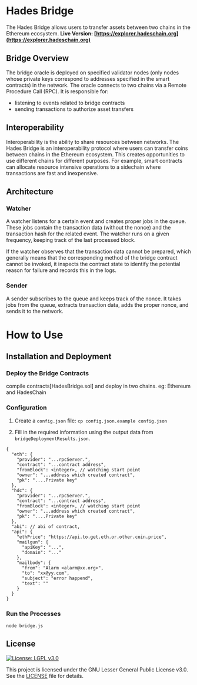 # Hades Bridge
The Hades Bridge allows users to transfer assets between two chains in the Ethereum ecosystem. 
<b>Live Version: [https://explorer.hadeschain.org](https://explorer.hadeschain.org)</b>
## Bridge Overview

The bridge oracle is deployed on specified validator nodes (only nodes whose private keys correspond to addresses specified in the smart contracts) in the network. The oracle connects to two chains via a Remote Procedure Call (RPC). It is responsible for:
- listening to events related to bridge contracts
- sending transactions to authorize asset transfers

## Interoperability

Interoperability is the ability to share resources between networks. The Hades Bridge is an interoperability protocol where users can transfer coins between chains in the Ethereum ecosystem.  This creates opportunities to use different chains for different purposes. For example, smart contracts can allocate resource intensive operations to a sidechain where transactions are fast and inexpensive.

## Architecture

### Watcher
A watcher listens for a certain event and creates proper jobs in the queue. These jobs contain the transaction data (without the nonce) and the transaction hash for the related event. The watcher runs on a given frequency, keeping track of the last processed block.

If the watcher observes that the transaction data cannot be prepared, which generally means that the corresponding method of the bridge contract cannot be invoked, it inspects the contract state to identify the potential reason for failure and records this in the logs. 

### Sender
A sender subscribes to the queue and keeps track of the nonce. It takes jobs from the queue, extracts transaction data, adds the proper nonce, and sends it to the network.


# How to Use

## Installation and Deployment

### Deploy the Bridge Contracts

compile contracts[HadesBridge.sol] and deploy in two chains.
eg: Ethereum and HadesChain
 
### Configuration

1. Create a `config.json` file: `cp config.json.example config.json`

2. Fill in the required information using the output data from `bridgeDeploymentResults.json`. 
```
{
  "eth": {
    "provider": "...rpcServer.",
    "contract": "...contract address",
    "fromBlock": <integer>, // watching start point
    "owner": "...address which created contract",
    "pk": "....Private key"
  },
  "hdc": {
    "provider": "...rpcServer.",
    "contract": "...contract address",
    "fromBlock": <integer>, // watching start point
    "owner": "...address which created contract",
    "pk": "....Private key"
  },
  "abi": // abi of contract, 
  "api": {
    "ethPrice": "https://api.to.get.eth.or.other.coin.price",
    "mailgun": {
      "apiKey": "...",
      "domain": "..."
    },
    "mailbody": {
      "from": "Alarm <alarm@xx.org>",
      "to": "xx@yy.com",
      "subject": "error happend",
      "text": ""
    }
  }
}
```

### Run the Processes
`node bridge.js`

## License

[![License: LGPL v3.0](https://img.shields.io/badge/License-LGPL%20v3-blue.svg)](https://www.gnu.org/licenses/lgpl-3.0)

This project is licensed under the GNU Lesser General Public License v3.0. See the [LICENSE](LICENSE) file for details.

